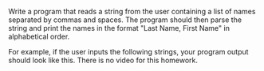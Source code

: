 Write a program that reads a string from the user containing a list of names separated by commas and spaces. The program should then parse the string and print the names in the format "Last Name, First Name" in alphabetical order.

For example, if the user inputs the following strings, your program output should look like this. There is no video for this homework. 
